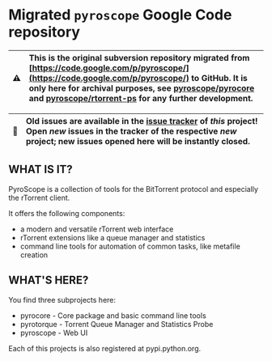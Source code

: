 # Migrated `pyroscope` Google Code repository

:warning: | This is the original subversion repository migrated from [https://code.google.com/p/pyroscope/](https://code.google.com/p/pyroscope/) to GitHub. It is only here for archival purposes, see [pyroscope/pyrocore](https://github.com/pyroscope/pyrocore) and [pyroscope/rtorrent-ps](https://github.com/pyroscope/rtorrent-ps) for any further development.
---- | :----

:bug: | Old issues are available in the [issue tracker](https://github.com/pyroscope/pyroscope/issues) of _this_ project! Open _new_ issues in the tracker of the respective _new_ project; new issues opened here will be instantly closed.
---- | :----


## WHAT IS IT?

PyroScope is a collection of tools for the BitTorrent protocol and especially the rTorrent client.

It offers the following components:

 * a modern and versatile rTorrent web interface
 * rTorrent extensions like a queue manager and statistics
 * command line tools for automation of common tasks, like metafile creation


## WHAT'S HERE?

You find three subprojects here:

  * pyrocore - Core package and basic command line tools
  * pyrotorque - Torrent Queue Manager and Statistics Probe
  * pyroscope - Web UI

Each of this projects is also registered at pypi.python.org.
